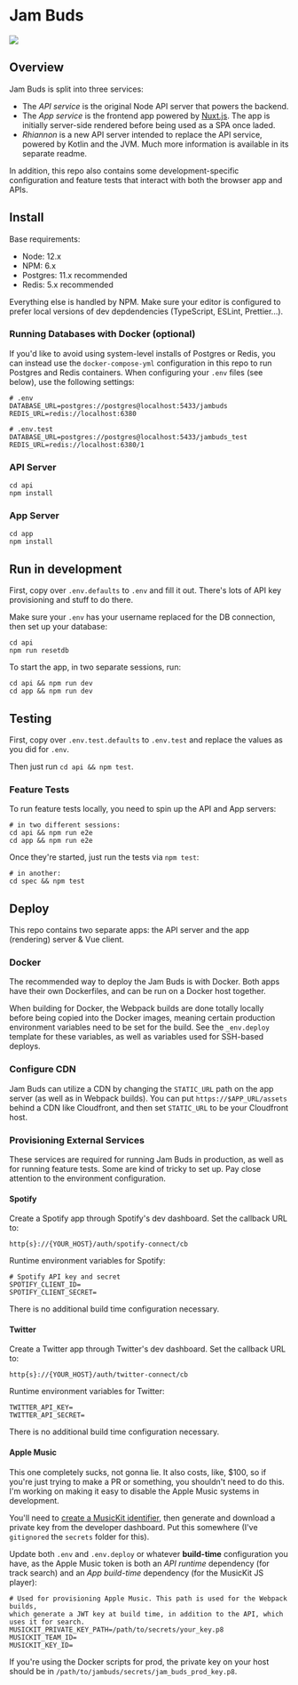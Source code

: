 # Jam Buds

![](https://github.com/thomasboyt/jam-buds/workflows/Run%20Tests/badge.svg)

## Overview

Jam Buds is split into three services:

* The *API service* is the original Node API server that powers the backend.
* The *App service* is the frontend app powered by [Nuxt.js](https://nuxtjs.org/). The app is initially server-side rendered before being used as a SPA once laded.
* *Rhiannon* is a new API server intended to replace the API service, powered by Kotlin and the JVM. Much more information is available in its separate readme.

In addition, this repo also contains some development-specific configuration and feature tests that interact with both the browser app and APIs.

## Install

Base requirements:

- Node: 12.x
- NPM: 6.x
- Postgres: 11.x recommended
- Redis: 5.x recommended

Everything else is handled by NPM. Make sure your editor is configured to prefer local versions of dev depdendencies (TypeScript, ESLint, Prettier...).

### Running Databases with Docker (optional)

If you'd like to avoid using system-level installs of Postgres or Redis, you can instead use the `docker-compose-yml` configuration in this repo to run Postgres and Redis containers. When configuring your `.env` files (see below), use the following settings:

```
# .env
DATABASE_URL=postgres://postgres@localhost:5433/jambuds
REDIS_URL=redis://localhost:6380

# .env.test
DATABASE_URL=postgres://postgres@localhost:5433/jambuds_test
REDIS_URL=redis://localhost:6380/1
```

### API Server

```
cd api
npm install
```

### App Server

```
cd app
npm install
```

## Run in development

First, copy over `.env.defaults` to `.env` and fill it out. There's lots of API key provisioning and stuff to do there.

Make sure your `.env` has your username replaced for the DB connection, then set up your database:

```
cd api
npm run resetdb
```

To start the app, in two separate sessions, run:

```
cd api && npm run dev
cd app && npm run dev
```

## Testing

First, copy over `.env.test.defaults` to `.env.test` and replace the values as you did for `.env`.

Then just run `cd api && npm test`.

### Feature Tests

To run feature tests locally, you need to spin up the API and App servers:

```
# in two different sessions:
cd api && npm run e2e
cd app && npm run e2e
```

Once they're started, just run the tests via `npm test`:

```
# in another:
cd spec && npm test
```

## Deploy

This repo contains two separate apps: the API server and the app (rendering) server & Vue client.

### Docker

The recommended way to deploy the Jam Buds is with Docker. Both apps have their own Dockerfiles, and can be run on a Docker host together.

When building for Docker, the Webpack builds are done totally locally before being copied into the Docker images, meaning certain production environment variables need to be set for the build. See the `_env.deploy` template for these variables, as well as variables used for SSH-based deploys.

### Configure CDN

Jam Buds can utilize a CDN by changing the `STATIC_URL` path on the app server (as well as in Webpack builds). You can put `https://$APP_URL/assets` behind a CDN like Cloudfront, and then set `STATIC_URL` to be your Cloudfront host.

### Provisioning External Services

These services are required for running Jam Buds in production, as well as for running feature tests. Some are kind of tricky to set up. Pay close attention to the environment configuration.

#### Spotify

Create a Spotify app through Spotify's dev dashboard. Set the callback URL to:

```
http{s}://{YOUR_HOST}/auth/spotify-connect/cb
```

Runtime environment variables for Spotify:

```
# Spotify API key and secret
SPOTIFY_CLIENT_ID=
SPOTIFY_CLIENT_SECRET=
```

There is no additional build time configuration necessary.

#### Twitter

Create a Twitter app through Twitter's dev dashboard. Set the callback URL to:

```
http{s}://{YOUR_HOST}/auth/twitter-connect/cb
```

Runtime environment variables for Twitter:

```
TWITTER_API_KEY=
TWITTER_API_SECRET=
```

There is no additional build time configuration necessary.

#### Apple Music

This one completely sucks, not gonna lie. It also costs, like, $100, so if you're just trying to make a PR or something, you shouldn't need to do this. I'm working on making it easy to disable the Apple Music systems in development.

You'll need to [create a MusicKit identifier](https://help.apple.com/developer-account/#/devce5522674), then generate and download a private key from the developer dashboard. Put this somewhere (I've `gitignored` the `secrets` folder for this).

Update both `.env` and `.env.deploy` or whatever **build-time** configuration you have, as the Apple Music token is both an *API runtime* dependency (for track search) and an *App build-time* dependency (for the MusicKit JS player):

```
# Used for provisioning Apple Music. This path is used for the Webpack builds,
which generate a JWT key at build time, in addition to the API, which uses it for search.
MUSICKIT_PRIVATE_KEY_PATH=/path/to/secrets/your_key.p8
MUSICKIT_TEAM_ID=
MUSICKIT_KEY_ID=
```

If you're using the Docker scripts for prod, the private key on your host should be in `/path/to/jambuds/secrets/jam_buds_prod_key.p8`.